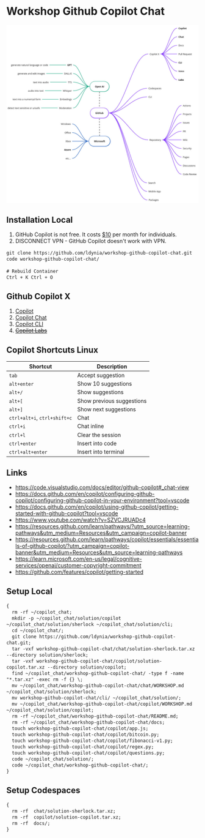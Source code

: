 # Workshop Github Copilot Chat

![github](/docs/assets/github.jpg)

## Installation Local

1. GitHub Copilot is not free. It costs [$10](https://github.com/features/copilot/plans#pricing) per month for individuals.
1. DISCONNECT VPN - GitHub Copilot doesn't work with VPN.

```shell
git clone https://github.com/ldynia/workshop-github-copilot-chat.git
code workshop-github-copilot-chat/

# Rebuild Container
Ctrl + K Ctrl + O
```

## Github Copilot X

1. [Copilot](./copilot/WORKSHOP.md)
1. [Copilot Chat](./chat/WORKSHOP.md)
1. [Copilot CLI](./cli/WORKSHOP.md)
1. [~~Copilot Labs~~](https://marketplace.visualstudio.com/items?itemName=GitHub.copilot-labs)

## Copilot Shortcuts Linux

| Shortcut | Description |
| -------- | ----------- |
| `tab` | Accept suggestion |
| `alt+enter` | Show 10 suggestions |
| `alt+/` | Show suggestions |
| `alt+[` | Show previous suggestions |
| `alt+]` | Show next suggestions |
| `ctrl+alt+i`, `ctrl+shift+c` | Chat |
| `ctrl+i` | Chat inline |
| `ctrl+l` | Clear the session |
| `ctrl+enter` | Insert into code |
| `ctrl+alt+enter` | Insert into terminal |

## Links

- https://code.visualstudio.com/docs/editor/github-copilot#_chat-view
- https://docs.github.com/en/copilot/configuring-github-copilot/configuring-github-copilot-in-your-environment?tool=vscode
- https://docs.github.com/en/copilot/using-github-copilot/getting-started-with-github-copilot?tool=vscode
- https://www.youtube.com/watch?v=SZVCJRUADc4
- https://resources.github.com/learn/pathways/?utm_source=learning-pathways&utm_medium=Resources&utm_campaign=copilot-banner
- https://resources.github.com/learn/pathways/copilot/essentials/essentials-of-github-copilot/?utm_campaign=copilot-banner&utm_medium=Resources&utm_source=learning-pathways
- https://learn.microsoft.com/en-us/legal/cognitive-services/openai/customer-copyright-commitment
- https://github.com/features/copilot/getting-started

## Setup Local

```shell
{
  rm -rf ~/copilot_chat;
  mkdir -p ~/copilot_chat/solution/copilot ~/copilot_chat/solution/sherlock ~/copilot_chat/solution/cli;
  cd ~/copilot_chat/;
  git clone https://github.com/ldynia/workshop-github-copilot-chat.git;
  tar -vxf workshop-github-copilot-chat/chat/solution-sherlock.tar.xz --directory solution/sherlock;
  tar -vxf workshop-github-copilot-chat/copilot/solution-copilot.tar.xz --directory solution/copilot;
  find ~/copilot_chat/workshop-github-copilot-chat/ -type f -name "*.tar.xz" -exec rm -f {} \;
  mv ~/copilot_chat/workshop-github-copilot-chat/chat/WORKSHOP.md ~/copilot_chat/solution/sherlock;
  mv workshop-github-copilot-chat/cli/ ~/copilot_chat/solution/;
  mv ~/copilot_chat/workshop-github-copilot-chat/copilot/WORKSHOP.md ~/copilot_chat/solution/copilot;
  rm -rf ~/copilot_chat/workshop-github-copilot-chat/README.md;
  rm -rf ~/copilot_chat/workshop-github-copilot-chat/docs;
  touch workshop-github-copilot-chat/copilot/app.js;
  touch workshop-github-copilot-chat/copilot/bitcoin.py;
  touch workshop-github-copilot-chat/copilot/fibonacci-v1.py;
  touch workshop-github-copilot-chat/copilot/regex.py;
  touch workshop-github-copilot-chat/copilot/questions.py;
  code ~/copilot_chat/solution/;
  code ~/copilot_chat/workshop-github-copilot-chat/;
}
```
## Setup Codespaces

```shell
{
  rm -rf  chat/solution-sherlock.tar.xz;
  rm -rf  copilot/solution-copilot.tar.xz;
  rm -rf  docs/;
}
```
